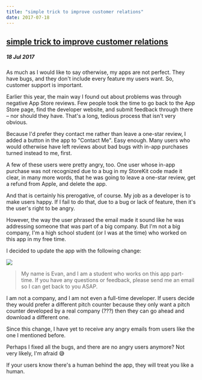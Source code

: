 ```yaml
---
title: "simple trick to improve customer relations"
date: 2017-07-18
---
```


<h2><a href="http://evandekhayser.com/2017/07/18/simple-trick-to-improve-customer-relations" class="title">simple trick to improve customer relations</a></h2>
<h5>18 Jul 2017</h5>

As much as I would like to say otherwise, my apps are not perfect. They have bugs, and they don't include every feature my users want. So, customer support is important.

Earlier this year, the main way I found out about problems was through negative App Store reviews. Few people took the time to go back to the App Store page, find the developer website, and submit feedback through there – nor should they have. That's a long, tedious process that isn't very obvious.

Because I'd prefer they contact me rather than leave a one-star review, I added a button in the app to "Contact Me". Easy enough. Many users who would otherwise have left reviews about bad bugs with in-app purchases turned instead to me, first.

A few of these users were pretty angry, too. One user whose in-app purchase was not recognized due to a bug in my StoreKit code made it clear, in many more words, that he was going to leave a one-star review, get a refund from Apple, and delete the app.

And that is certainly his prerogative, of course. My job as a developer is to make users happy. If I fail to do that, due to a bug or lack of feature, then it's the user's right to be angry.

However, the way the user phrased the email made it sound like he was addressing someone that was part of a big company. But I'm not a big company, I'm a high school student (or I was at the time) who worked on this app in my free time.

I decided to update the app with the following change:

![](https://github.com/edekhayser/edekhayser.github.io/_images/contact-me.jpeg)

> My name is Evan, and I am a student who works on this app part-time. If you have any questions or feedback, please send me an email so I can get back to you ASAP.

I am not a company, and I am not even a full-time developer. If users decide they would prefer a different pitch counter because they only want a pitch counter developed by a real company (???) then they can go ahead and download a different one.

Since this change, I have yet to receive any angry emails from users like the one I mentioned before.

Perhaps I fixed all the bugs, and there are no angry users anymore? Not very likely, I'm afraid 😅

If your users know there's a human behind the app, they will treat you like a human.
